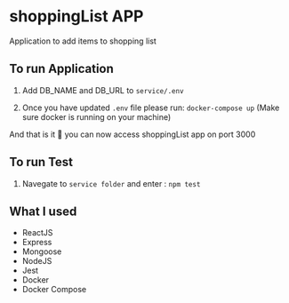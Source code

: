 # shoppingList APP

Application to add items to shopping list

## To run Application 

1. Add DB_NAME and DB_URL to  ```service/.env``` 

2. Once you have updated ```.env``` file please run:
   ```docker-compose up``` (Make sure docker is running on your machine)

And that is it 👏  you can now access shoppingList app on port 3000

## To run Test

1. Navegate to ```service folder``` and enter : ```npm test```

## What I used
* ReactJS
* Express
* Mongoose
* NodeJS
* Jest
* Docker
* Docker Compose
